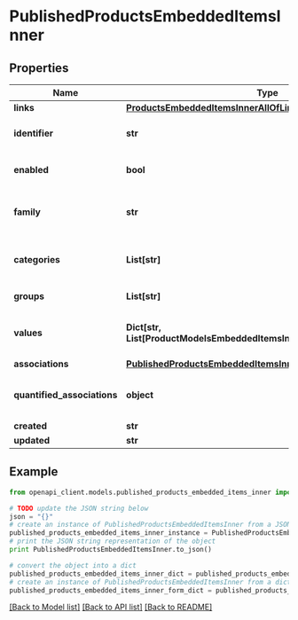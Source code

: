 # PublishedProductsEmbeddedItemsInner


## Properties
Name | Type | Description | Notes
------------ | ------------- | ------------- | -------------
**links** | [**ProductsEmbeddedItemsInnerAllOfLinks**](ProductsEmbeddedItemsInnerAllOfLinks.md) |  | [optional] 
**identifier** | **str** | Published product identifier, i.e. the value of the only &#x60;pim_catalog_identifier&#x60; attribute | 
**enabled** | **bool** | Whether the published product is enable | [optional] [default to True]
**family** | **str** | &lt;a href&#x3D;&#39;api-reference.html#Family&#39;&gt;Family&lt;/a&gt; code from which the published product inherits its attributes and attributes requirements | [optional] [default to 'null']
**categories** | **List[str]** | Codes of the &lt;a href&#x3D;&#39;api-reference.html#Category&#39;&gt;categories&lt;/a&gt; in which the published product is classified | [optional] 
**groups** | **List[str]** | Codes of the groups to which the published product belong | [optional] 
**values** | **Dict[str, List[ProductModelsEmbeddedItemsInnerAllOfValuesValueInner]]** | Published product attributes values, see &lt;a href&#x3D;&#39;/concepts/products.html#focus-on-the-product-values&#39;&gt;Product values&lt;/a&gt; section for more details | [optional] 
**associations** | [**PublishedProductsEmbeddedItemsInnerAllOfAssociations**](PublishedProductsEmbeddedItemsInnerAllOfAssociations.md) |  | [optional] 
**quantified_associations** | **object** | Warning: associations with quantities are not compatible with the published products. The response will always be empty. | [optional] 
**created** | **str** | Date of creation | [optional] 
**updated** | **str** | Date of the last update | [optional] 

## Example

```python
from openapi_client.models.published_products_embedded_items_inner import PublishedProductsEmbeddedItemsInner

# TODO update the JSON string below
json = "{}"
# create an instance of PublishedProductsEmbeddedItemsInner from a JSON string
published_products_embedded_items_inner_instance = PublishedProductsEmbeddedItemsInner.from_json(json)
# print the JSON string representation of the object
print PublishedProductsEmbeddedItemsInner.to_json()

# convert the object into a dict
published_products_embedded_items_inner_dict = published_products_embedded_items_inner_instance.to_dict()
# create an instance of PublishedProductsEmbeddedItemsInner from a dict
published_products_embedded_items_inner_form_dict = published_products_embedded_items_inner.from_dict(published_products_embedded_items_inner_dict)
```
[[Back to Model list]](../README.md#documentation-for-models) [[Back to API list]](../README.md#documentation-for-api-endpoints) [[Back to README]](../README.md)


